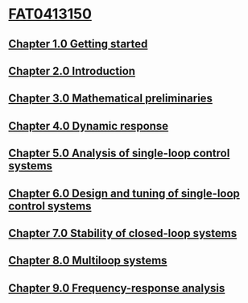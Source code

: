 # [FAT0413150](https://gmxavier.github.io/FAT0413150)


## [Chapter 1.0 Getting started](http://nbviewer.jupyter.org/github/gmxavier/FAT0413150/blob/master/notebooks/01.00-Getting-Started.ipynb)

## [Chapter 2.0 Introduction](http://nbviewer.jupyter.org/github/gmxavier/FAT0413150/blob/master/notebooks/02.00-Introduction.ipynb)

## [Chapter 3.0 Mathematical preliminaries](http://nbviewer.jupyter.org/github/gmxavier/FAT0413150/blob/master/notebooks/03.00-Mathematical-Preliminaries.ipynb)

## [Chapter 4.0 Dynamic response](http://nbviewer.jupyter.org/github/gmxavier/FAT0413150/blob/master/notebooks/04.00-Dynamic-Response.ipynb)

## [Chapter 5.0 Analysis of single-loop control systems](http://nbviewer.jupyter.org/github/gmxavier/FAT0413150/blob/master/notebooks/05.00-Analysis-Control-Systems.ipynb)

## [Chapter 6.0 Design and tuning of single-loop control systems](http://nbviewer.jupyter.org/github/gmxavier/FAT0413150/blob/master/notebooks/06.00-Design-Control-Systems.ipynb)

## [Chapter 7.0 Stability of closed-loop systems](http://nbviewer.jupyter.org/github/gmxavier/FAT0413150/blob/master/notebooks/07.00-Stability.ipynb)

## [Chapter 8.0 Multiloop systems](http://nbviewer.jupyter.org/github/gmxavier/FAT0413150/blob/master/notebooks/08.00-Multiloop.ipynb)

## [Chapter 9.0 Frequency-response analysis](http://nbviewer.jupyter.org/github/gmxavier/FAT0413150/blob/master/notebooks/09.00-Frequency-Response.ipynb)
